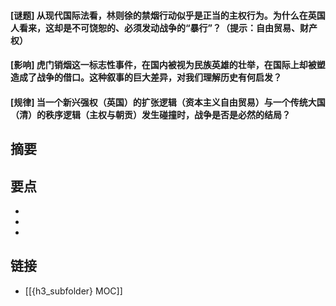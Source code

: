 #### [谜题] 从现代国际法看，林则徐的禁烟行动似乎是正当的主权行为。为什么在英国人看来，这却是不可饶恕的、必须发动战争的“暴行”？（提示：自由贸易、财产权）


#### [影响] 虎门销烟这一标志性事件，在国内被视为民族英雄的壮举，在国际上却被塑造成了战争的借口。这种叙事的巨大差异，对我们理解历史有何启发？


#### [规律] 当一个新兴强权（英国）的扩张逻辑（资本主义自由贸易）与一个传统大国（清）的秩序逻辑（主权与朝贡）发生碰撞时，战争是否是必然的结局？


## 摘要


## 要点

- 
- 
- 

## 链接

- [[{h3_subfolder} MOC]]
